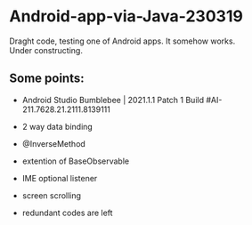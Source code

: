 # Android-app-via-Java-230319

Draght code, testing one of Android apps. It somehow works.  
Under constructing.

## Some points:
- Android Studio Bumblebee | 2021.1.1 Patch 1
Build #AI-211.7628.21.2111.8139111

- 2 way data binding
- @InverseMethod
- extention of BaseObservable
- IME optional listener
- screen scrolling
- redundant codes are left 

